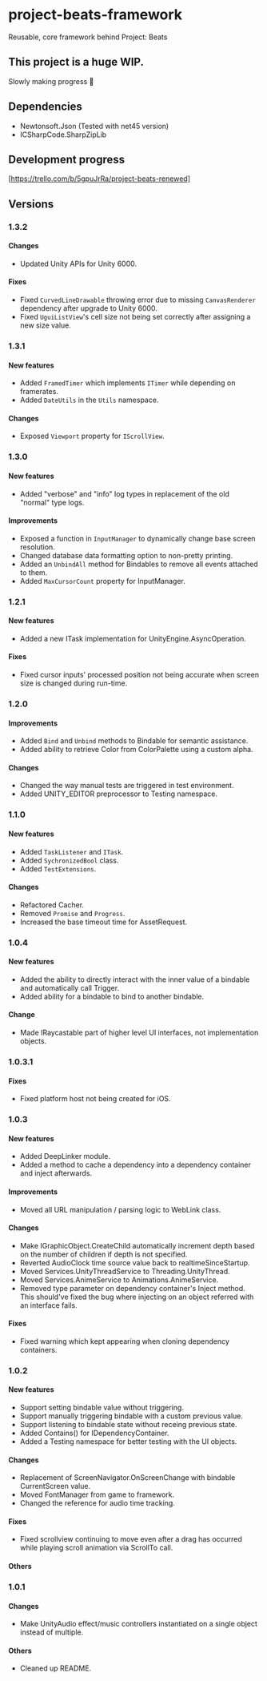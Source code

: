 # project-beats-framework
Reusable, core framework behind Project: Beats
  
## This project is a huge WIP.
Slowly making progress 🧩

## Dependencies
- Newtonsoft.Json (Tested with net45 version)
- ICSharpCode.SharpZipLib

## Development progress
[https://trello.com/b/5gpuJrRa/project-beats-renewed]

## Versions
### 1.3.2
#### Changes
- Updated Unity APIs for Unity 6000.
#### Fixes
- Fixed `CurvedLineDrawable` throwing error due to missing `CanvasRenderer` dependency after upgrade to Unity 6000.
- Fixed `UguiListView`'s cell size not being set correctly after assigning a new size value.

### 1.3.1
#### New features
- Added `FramedTimer` which implements `ITimer` while depending on framerates.
- Added `DateUtils` in the `Utils` namespace.
#### Changes
- Exposed `Viewport` property for `IScrollView`.

### 1.3.0
#### New features
- Added "verbose" and "info" log types in replacement of the old "normal" type logs.
#### Improvements
- Exposed a function in `InputManager` to dynamically change base screen resolution.
- Changed database data formatting option to non-pretty printing.
- Added an `UnbindAll` method for Bindables to remove all events attached to them.
- Added `MaxCursorCount` property for InputManager.

### 1.2.1
#### New features
- Added a new ITask implementation for UnityEngine.AsyncOperation.
#### Fixes
- Fixed cursor inputs' processed position not being accurate when screen size is changed during run-time.

### 1.2.0
#### Improvements
- Added `Bind` and `Unbind` methods to Bindable for semantic assistance.
- Added ability to retrieve Color from ColorPalette using a custom alpha.
#### Changes
- Changed the way manual tests are triggered in test environment.
- Added UNITY_EDITOR preprocessor to Testing namespace.

### 1.1.0
#### New features
- Added `TaskListener` and `ITask`.
- Added `SychronizedBool` class.
- Added `TestExtensions`.
#### Changes
- Refactored Cacher.
- Removed `Promise` and `Progress`.
- Increased the base timeout time for AssetRequest.

### 1.0.4
#### New features
- Added the ability to directly interact with the inner value of a bindable and automatically call Trigger.
- Added ability for a bindable to bind to another bindable.
#### Change
- Made IRaycastable part of higher level UI interfaces, not implementation objects.

### 1.0.3.1
#### Fixes
- Fixed platform host not being created for iOS.

### 1.0.3
#### New features
- Added DeepLinker module.
- Added a method to cache a dependency into a dependency container and inject afterwards.
#### Improvements
- Moved all URL manipulation / parsing logic to WebLink class.
#### Changes
- Make IGraphicObject.CreateChild automatically increment depth based on the number of children if depth is not specified.
- Reverted AudioClock time source value back to realtimeSinceStartup.
- Moved Services.UnityThreadService to Threading.UnityThread.
- Moved Services.AnimeService to Animations.AnimeService.
- Removed type parameter on dependency container's Inject method. This should've fixed the bug where injecting on an object referred with an interface fails.
#### Fixes
- Fixed warning which kept appearing when cloning dependency containers.

### 1.0.2
#### New features
- Support setting bindable value without triggering.
- Support manually triggering bindable with a custom previous value.
- Support listening to bindable state without receing previous state.
- Added Contains<T>() for IDependencyContainer.
- Added a Testing namespace for better testing with the UI objects.
#### Changes
- Replacement of ScreenNavigator.OnScreenChange with bindable CurrentScreen value.
- Moved FontManager from game to framework.
- Changed the reference for audio time tracking.
#### Fixes
- Fixed scrollview continuing to move even after a drag has occurred while playing scroll animation via ScrollTo call.
#### Others

### 1.0.1
#### Changes
- Make UnityAudio effect/music controllers instantiated on a single object instead of multiple.
#### Others
- Cleaned up README.